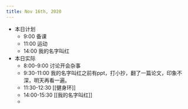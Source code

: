 ```yaml
---
title: Nov 16th, 2020
---
```


- 本日计划
    - 9:00 备课
    - 11:00 运动
    - 14:00 我的名字叫红
- 本日实际
    - 8:00-9:00 讨论开会杂事
    - 9:30-11:00 我的名字叫红之前有ppt，打小抄，翻了一篇论文，印象不深，明天再看一遍。
    - 11:30-12:30 [[健身环]]
    - 14:00-15:30 [[我的名字叫红]]
    -